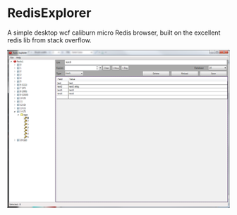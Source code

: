 # RedisExplorer

A simple desktop wcf caliburn micro Redis browser, built on the excellent redis lib from stack overflow.

![RedisExplorer](/RedisExplorer/Assets/screenshot1.png)
